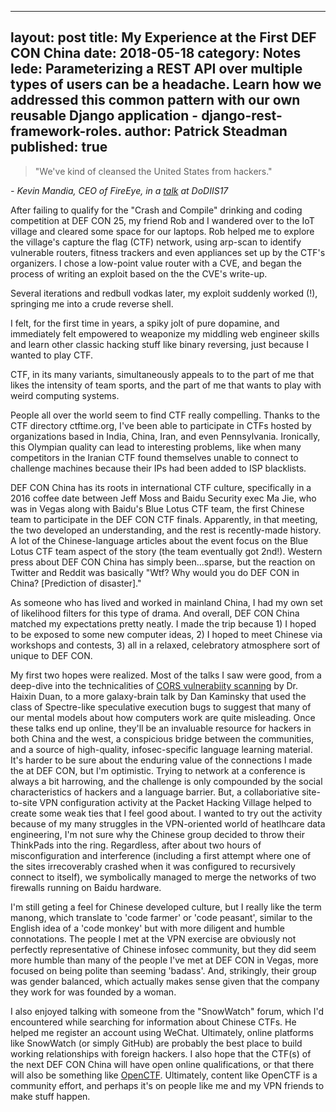 - --
layout: post
title: My Experience at the First DEF CON China
date: 2018-05-18
category: Notes
lede: Parameterizing a REST API over multiple types of users can be a headache. Learn how we addressed this common pattern with our own reusable Django application - django-rest-framework-roles.
author: Patrick Steadman
published: true
---

> "We've kind of cleansed the United States from hackers."

*- Kevin Mandia, CEO of FireEye, in a [talk](https://www.youtube.com/watch?v=rPCLbp6y23I) at DoDIIS17*

After failing to qualify for the "Crash and Compile" drinking and coding
competition at DEF CON 25, my friend Rob and I wandered over to the IoT village
and cleared some space for our laptops. Rob helped me to explore the village's
capture the flag (CTF) network, using arp-scan to identify vulnerable routers,
fitness trackers and even appliances set up by the CTF's organizers. I chose a
low-point value router with a CVE, and began the process of writing an exploit
based on the the CVE's write-up.

Several iterations and redbull vodkas later, my exploit suddenly worked (!),
springing me into a crude reverse shell.

I felt, for the first time in years, a spiky jolt of pure dopamine, and
immediately felt empowered to weaponize my middling web engineer skills and
learn other classic hacking stuff like binary reversing, just because I wanted
to play CTF. 

CTF, in its many variants, simultaneously appeals to to the part of me that
likes the intensity of team sports, and the part of me that wants to play with
weird computing systems.

People all over the world seem to find CTF really compelling. Thanks to the CTF
directory ctftime.org, I've been able to participate in CTFs hosted by
organizations based in India, China, Iran, and even Pennsylvania. Ironically,
this Olympian quality can lead to interesting problems, like when many
competitors in the Iranian CTF found themselves unable to connect to challenge
machines because their IPs had been added to ISP blacklists.

DEF CON China has its roots in international CTF culture, specifically in a 2016
coffee date between Jeff Moss and Baidu Security exec Ma Jie, who was in Vegas
along with Baidu's Blue Lotus CTF team, the first Chinese team to participate in
the DEF CON CTF finals. Apparently, in that meeting, the two developed an
understanding, and the rest is recently-made history. A lot of the
Chinese-language articles about the event focus on the Blue Lotus CTF team
aspect of the story (the team eventually got 2nd!). Western press about
DEF CON China has simply been...sparse, but the reaction on Twitter and Reddit
was basically "Wtf? Why would you do DEF CON in China? [Prediction of
disaster]."

As someone who has lived and worked in mainland China, I had my own set of
likelihood filters for this type of drama. And overall, DEF CON China matched my
expectations pretty neatly. I made the trip because 1) I hoped to be exposed to
some new computer ideas, 2) I hoped to meet Chinese via workshops and contests,
3) all in a relaxed, celebratory atmosphere sort of unique to DEF CON.

My first two hopes were realized. Most of the talks I saw were good, from a
deep-dive into the technicalities of [CORS vulnerabiity
scanning](https://github.com/chenjj/CORScanner) by Dr. Haixin Duan, to a more
galaxy-brain talk by Dan Kaminsky that used the class of Spectre-like
speculative execution bugs to suggest that many of our mental models about how
computers work are quite misleading. Once these talks end up online, they'll be
an invaluable resource for hackers in both China and the west, a conspicious
bridge between the communities, and a source of high-quality, infosec-specific
language learning material. It's harder to be sure about the enduring value of
the connections I made the at DEF CON, but I'm optimistic. Trying to network at
a conference is always a bit harrowing, and the challenge is only compounded by
the social characteristics of hackers and a language barrier. But, a
collaboriative site-to-site VPN configuration activity at the Packet Hacking
Village helped to create some weak ties that I feel good about. I wanted to try
out the activity because of my many struggles in the VPN-oriented world of
heatlhcare data engineering, I'm not sure why the Chinese group decided to throw
their ThinkPads into the ring. Regardless, after about two hours of
misconfiguration and interference (including a first attempt where one of the
sites irrecoverably crashed when it was configured to recursively connect to
itself), we symbolically managed to merge the networks of two firewalls running
on Baidu hardware.

I'm still geting a feel for Chinese developed culture, but I really like the
term manong, which translate to 'code farmer' or 'code peasant', similar to the
English idea of a 'code monkey' but with more diligent and humble connotations.
The people I met at the VPN exercise are obviously not perfectly representative
of Chinese infosec community, but they did seem more humble than many of the
people I've met at DEF CON in Vegas, more focused on being polite than seeming
'badass'. And, strikingly, their group was gender balanced, which actually makes
sense given that the company they work for was founded by a woman.

I also enjoyed talking with someone from the "SnowWatch" forum, which I'd
encountered while searching for information about Chinese CTFs. He helped me
register an account using WeChat. Ultimately, online platforms like SnowWatch (or
simply GitHub) are probably the best place to build working relationships with
foreign hackers. I also hope that the CTF(s) of the next DEF CON China will have
open online qualifications, or that there will also be something like
[OpenCTF](http://openctf.com/). Ultimately, content like OpenCTF is a community
effort, and perhaps it's on people like me and my VPN friends to make stuff
happen.


